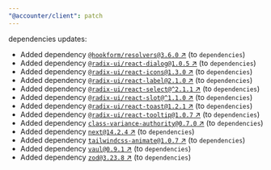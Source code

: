 ```yaml
---
"@accounter/client": patch
---
```

dependencies updates:
  - Added dependency [`@hookform/resolvers@3.6.0` ↗︎](https://www.npmjs.com/package/@hookform/resolvers/v/3.6.0) (to `dependencies`)
  - Added dependency [`@radix-ui/react-dialog@1.0.5` ↗︎](https://www.npmjs.com/package/@radix-ui/react-dialog/v/1.0.5) (to `dependencies`)
  - Added dependency [`@radix-ui/react-icons@1.3.0` ↗︎](https://www.npmjs.com/package/@radix-ui/react-icons/v/1.3.0) (to `dependencies`)
  - Added dependency [`@radix-ui/react-label@2.1.0` ↗︎](https://www.npmjs.com/package/@radix-ui/react-label/v/2.1.0) (to `dependencies`)
  - Added dependency [`@radix-ui/react-select@^2.1.1` ↗︎](https://www.npmjs.com/package/@radix-ui/react-select/v/2.1.1) (to `dependencies`)
  - Added dependency [`@radix-ui/react-slot@^1.1.0` ↗︎](https://www.npmjs.com/package/@radix-ui/react-slot/v/1.1.0) (to `dependencies`)
  - Added dependency [`@radix-ui/react-toast@1.2.1` ↗︎](https://www.npmjs.com/package/@radix-ui/react-toast/v/1.2.1) (to `dependencies`)
  - Added dependency [`@radix-ui/react-tooltip@1.0.7` ↗︎](https://www.npmjs.com/package/@radix-ui/react-tooltip/v/1.0.7) (to `dependencies`)
  - Added dependency [`class-variance-authority@0.7.0` ↗︎](https://www.npmjs.com/package/class-variance-authority/v/0.7.0) (to `dependencies`)
  - Added dependency [`next@14.2.4` ↗︎](https://www.npmjs.com/package/next/v/14.2.4) (to `dependencies`)
  - Added dependency [`tailwindcss-animate@1.0.7` ↗︎](https://www.npmjs.com/package/tailwindcss-animate/v/1.0.7) (to `dependencies`)
  - Added dependency [`vaul@0.9.1` ↗︎](https://www.npmjs.com/package/vaul/v/0.9.1) (to `dependencies`)
  - Added dependency [`zod@3.23.8` ↗︎](https://www.npmjs.com/package/zod/v/3.23.8) (to `dependencies`)
